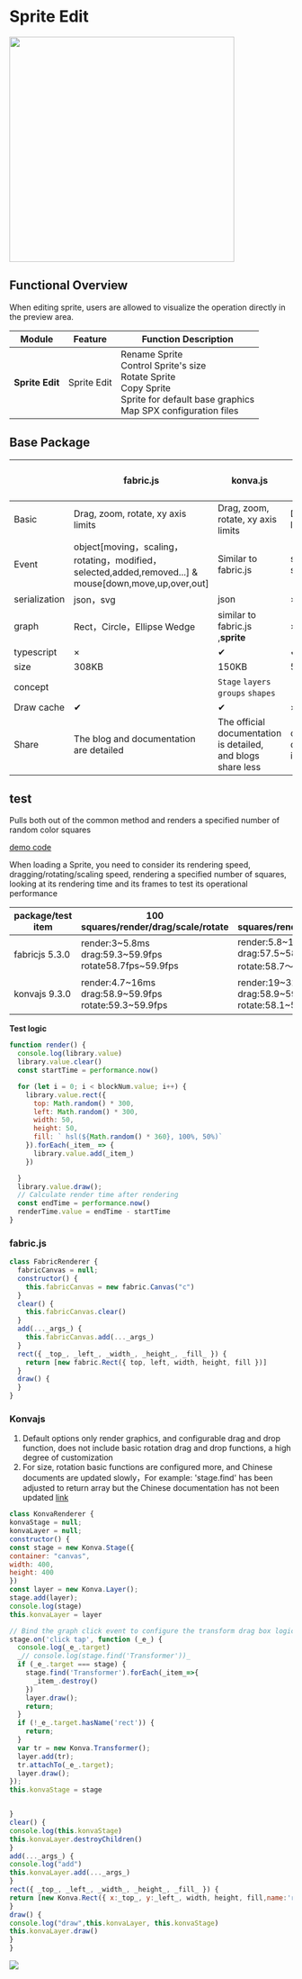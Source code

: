 # Sprite Edit

<img src="static/ZGsTbtgrooicnSxwQg5cYcZnnpf.png" width=400>

## Functional Overview

When editing sprite, users are allowed to visualize the operation directly in the preview area.

|**Module**  |**Feature** |**Function Description**                                                                         |
| --------------- | ------------------ | ------------------------------------------------------------------------------------------ |
| **Sprite Edit** | Sprite Edit           |  Rename Sprite<br> Control Sprite's size<br> Rotate Sprite <br> Copy Sprite<br> Sprite for default base graphics <br>Map SPX configuration files |



## Base Package

|            | **fabric.js**                 | **konva.js**                                           | **react-draggable （scratch）** |
| ---------- | ----------------------------- | ------------------------------------------------------ | ------------------------------- |
| Basic| Drag, zoom, rotate, xy axis limits | Drag, zoom, rotate, xy axis limits| Drag,xy axis limits|
| Event| object[moving，scaling，rotating，modified，selected,added,removed...] & mouse[down,move,up,over,out]|Similar to fabric.js| start,drap, stop|
| serialization     | json，svg|                                     json|×|
| graph       | Rect，Circle，Ellipse Wedge|similar to fabric.js ,**sprite**                                               |×|
| typescript |×|✔|✔|
| size      | 308KB| 150KB| 50KB|
|  concept  || `Stage` `layers` `groups` `shapes` |                                 |
| Draw cache|✔| ✔| ×|
| Share      | The blog and documentation are detailed|The official documentation is detailed, and blogs share less| official documentation is detailed|





## test
Pulls both out of the common method and renders a specified number of random color squares
 

[demo code](https://github.com/luoliwoshang/canvas-library-performance)


When loading a Sprite, you need to consider its rendering speed, dragging/rotating/scaling speed, rendering a specified number of squares, looking at its rendering time and its frames to test its operational performance

| package/test item   |100 squares/render/drag/scale/rotate|200 squares/render/drag/scale/rotate|        500 squares/render/drag/scale/rotate|
|----------------|--------------------------------------------------|--------------------------------------------------|----------------------------------------------|
| fabricjs 5.3.0 | render:3~5.8ms<br>drag:59.3~59.9fps<br>rotate58.7fps~59.9fps | render:5.8~13ms<br>drag:57.5~58.7fps<br>rotate:58.7～59.9fps | render:15.8~19ms<br>drag:37.2~48fps<br>rotate:48.0~52fps |
| konvajs  9.3.0 | render:4.7~16ms<br>drag:58.9~59.9fps<br>rotate:59.3~59.9fps  | render:19~31ms<br>drag:58.9~59.9fps<br>rotate:58.1~59.9fps   | render41～93ms<br>drag:55~59.9fps<br>rotate:55.3~59.9fps |


**Test logic**

```javascript
function render() {
  console.log(library.value)
  library.value.clear()
  const startTime = performance.now()

  for (let i = 0; i < blockNum.value; i++) {
    library.value.rect({
      top: Math.random() * 300,
      left: Math.random() * 300,
      width: 50,
      height: 50,
      fill: ` hsl(${Math.random() * 360}, 100%, 50%)` 
    }).forEach(_item_ => {
      library.value.add(_item_)
    })

  }
  library.value.draw();
  // Calculate render time after rendering
  const endTime = performance.now()
  renderTime.value = endTime - startTime
}
```

### fabric.js

```javascript
class FabricRenderer {
  fabricCanvas = null;
  constructor() {
    this.fabricCanvas = new fabric.Canvas("c")
  }
  clear() {
    this.fabricCanvas.clear()
  }
  add(..._args_) {
    this.fabricCanvas.add(..._args_)
  }
  rect({ _top_, _left_, _width_, _height_, _fill_ }) {
    return [new fabric.Rect({ top, left, width, height, fill })]
  }
  draw() {
  }
}
```

### Konvajs

1. Default options only render graphics, and configurable drag and drop function, does not include basic rotation drag and drop functions, a high degree of customization
2. For size, rotation basic functions are configured more, and Chinese documents are updated slowly，For example: 'stage.find' has been adjusted to return array but the Chinese documentation has not been updated [link](http://konvajs-doc.bluehymn.com/docs/select_and_transform/Basic_demo.html)

```javascript
class KonvaRenderer {
konvaStage = null;
konvaLayer = null;
constructor() {
const stage = new Konva.Stage({
container: "canvas",
width: 400,
height: 400
})
const layer = new Konva.Layer();
stage.add(layer);
console.log(stage)
this.konvaLayer = layer

// Bind the graph click event to configure the transform drag box logic
stage.on('click tap', function (_e_) {
  console.log(_e_.target)
  _// console.log(stage.find('Transformer'))_
  if (_e_.target === stage) {
    stage.find('Transformer').forEach(_item_=>{
      _item_.destroy()
    })
    layer.draw();
    return;
  }
  if (!_e_.target.hasName('rect')) {
    return;
  }
  var tr = new Konva.Transformer();
  layer.add(tr);
  tr.attachTo(_e_.target);
  layer.draw();
});
this.konvaStage = stage


}
clear() {
console.log(this.konvaStage)
this.konvaLayer.destroyChildren()
}
add(..._args_) {
console.log("add")
this.konvaLayer.add(..._args_)
}
rect({ _top_, _left_, _width_, _height_, _fill_ }) {
return [new Konva.Rect({ x:_top_, y:_left_, width, height, fill,name:'rect',draggable:true})]
}
draw() {
console.log("draw",this.konvaLayer, this.konvaStage)
this.konvaLayer.draw()
}
}

```



![](static/DVxkbGZJKowV6ax7y8HcSHL4nre.png)




